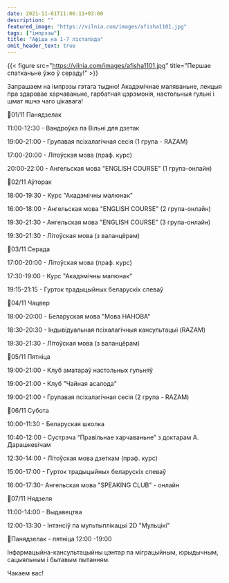 ```yaml
---
date: 2021-11-01T11:06:11+03:00
description: ""
featured_image: "https://vilnia.com/images/afisha1101.jpg"
tags: ["імпрэзы"]
title: "Афіша на 1-7 лістапада"
omit_header_text: true
---
```

{{< figure src="https://vilnia.com/images/afisha1101.jpg" title="Першае спатканьне ўжо ў сераду!" >}}

Запрашаем на імпрэзы гэтага тыдню! Акадэмічнае маляваньне, лекцыя пра здаровае харчаваньне, гарбатная цэрэмонія, настольныя гульні і шмат яшчэ чаго цікавага!

📌01/11 Панядзелак

11:00-12:30 - Вандроўка па Вільні для дзетак

19:00-21:00 - Групавая псіхалагічная сесія (1 група - RAZAM)

17:00-20:00 - Літоўская мова (праф. курс)

20:00-22:00 - Ангельская мова "ENGLISH COURSE" (1 група-онлайн)

📌02/11 Аўторак

18:00-19:30 - Курс "Акадэмічны малюнак"

16:00-18:00 - Ангельская мова "ENGLISH COURSE" (2 група-онлайн)

19:30-21:30 - Ангельская мова "ENGLISH COURSE" (3 група-онлайн) 

19:30-21:30 - Літоўская мова (з валанцёрам)

📌03/11 Серада

17:00-20:00 - Літоўская мова (праф. курс)

17:30-19:00 - Курс "Акадэмічны малюнак"

19:15-21:15 - Гурток традыцыйных беларускіх спеваў

📌04/11 Чацвер

18:00-20:00 - Беларуская мова "Мова НАНОВА"

18:30-20:30 - Індывідуальная псіхалагічныя кансультацыі (RAZAM)

19:30-21:30 - Літоўская мова (з валанцёрам)

📌05/11 Пятніца

19:00-21:00 - Клуб аматараў настольных гульняў

19:00-21:00 - Клуб "Чайная асалода"

19:00-21:00 - Групавая псіхалагічная сесія (2 група - RAZAM)

📌06/11 Субота

10:00-11:30 - Беларуская школка 

10:40-12:00 - Сустрэча “Правільнае харчаваньне” з доктарам А. Дарашкевічам

12:30-14:00 - Літоўская мова дзеткам (праф. курс)

15:00-17:00 - Гурток традыцыйных беларускіх спеваў

16:00-17:30- Ангельская мова "SPEAKING CLUB" - онлайн

📌07/11 Нядзеля

11:00-14:00 - Выдавецтва

12:00-13:30 - Інтэнсіў па мультыплікацыі 2D "Мульцікі"

📍Панядзелак - пятніца 12:00 -19:00

Інфармацыйна-кансультацыйны цэнтар па міграцыйным, юрыдычным, сацыяльным і бытавым пытанням.

Чакаем вас!